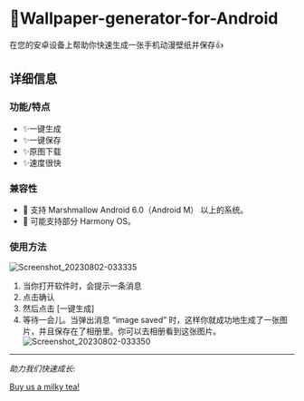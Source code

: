 
# 🎉Wallpaper-generator-for-Android
 在您的安卓设备上帮助你快速生成一张手机动漫壁纸并保存👍

## 详细信息

### 功能/特点
- ✨一键生成
- ✨一键保存
- ✨原图下载
- ✨速度很快

### 兼容性
- 🎇 支持 Marshmallow Android 6.0（Android M） 以上的系统。
- 🎇     可能支持部分 Harmony OS。

### 使用方法
![Screenshot_20230802-033335](https://github.com/SRInternet/Wallpaper-generator-for-Android/assets/89620382/b7dda2e2-ebfe-422b-bfff-4feae83f41a3)
1. 当你打开软件时，会提示一条消息
2. 点击确认
3. 然后点击 [一键生成]
4. 等待一会儿。当弹出消息 “image saved” 时，这样你就成功地生成了一张图片，并且保存在了相册里。你可以去相册看到这张图片。
![Screenshot_20230802-033350](https://github.com/SRInternet/Wallpaper-generator-for-Android/assets/89620382/eac6e7d4-a213-4c53-a14d-88216aa4c377)

---



_助力我们快速成长_:




[Buy us a milky tea!](https://afdian.net/a/srinternet)

